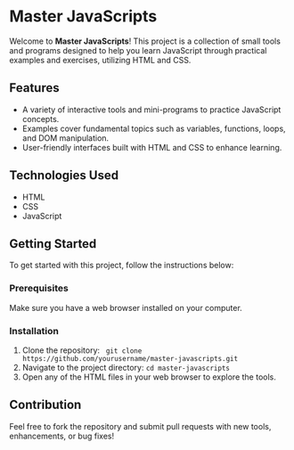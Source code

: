 # Master JavaScripts

Welcome to **Master JavaScripts**! This project is a collection of small tools and programs designed to help you learn JavaScript through practical examples and exercises, utilizing HTML and CSS.

## Features

- A variety of interactive tools and mini-programs to practice JavaScript concepts.
- Examples cover fundamental topics such as variables, functions, loops, and DOM manipulation.
- User-friendly interfaces built with HTML and CSS to enhance learning.

## Technologies Used

- HTML
- CSS
- JavaScript

## Getting Started

To get started with this project, follow the instructions below:

### Prerequisites

Make sure you have a web browser installed on your computer.

### Installation

1. Clone the repository:  ` git clone https://github.com/yourusername/master-javascripts.git`
2. Navigate to the project directory: `cd master-javascripts`
3. Open any of the HTML files in your web browser to explore the tools.
## Contribution
Feel free to fork the repository and submit pull requests with new tools, enhancements, or bug fixes!
